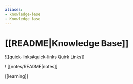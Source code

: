 ```yaml
---
aliases:
- knowledge-base
- Knowledge Base
---
```


# [[README|Knowledge Base]]



![[quick-links#quick-links Quick Links]]

! [[notes/README|notes]]

[[learning]]

[//begin]: # "Autogenerated link references for markdown compatibility"
[_index]: _index "_index|Welcome"
[//end]: # "Autogenerated link references"

